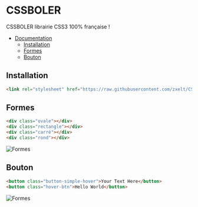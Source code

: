 # CSSBOLER
CSSBOLER librairie CSS3 100% française !



- [Documentation](#doc)
  * [Installation](#Installation)
  * [Formes](#Formes)
  * [Bouton](#Bouton)

## Installation

``` html
<link rel="stylesheet" href="https://raw.githubusercontent.com/zxelt/CSSBOLER/main/cssbouler.css">
```
## Formes

``` html
<div class="ovale"></div>
<div class="rectangle"></div>
<div class="carré"></div>
<div class="rond"></div>
```

<img src="https://www.zupimages.net/up/22/36/9c6b.png" alt="Formes" title="Formes">

## Bouton
``` html
<button class="button-simple-hover">Your Text Here</button>
<button class="hover-btn">Hello World</button>
```

<img src="https://www.zupimages.net/up/22/36/jdji.png" alt="Formes" title="Boutons">


